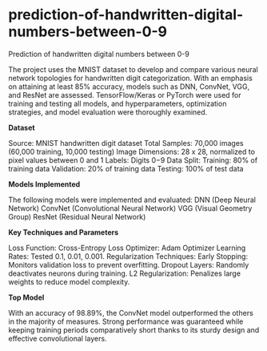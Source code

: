 # prediction-of-handwritten-digital-numbers-between-0-9
Prediction of handwritten digital numbers between 0-9

The project uses the MNIST dataset to develop and compare various neural network topologies for handwritten digit categorization. With an emphasis on attaining at least 85% accuracy, models such as DNN, ConvNet, VGG, and ResNet are assessed. TensorFlow/Keras or PyTorch were used for training and testing all models, and hyperparameters, optimization strategies, and model evaluation were thoroughly examined.

**Dataset**

Source: MNIST handwritten digit dataset
Total Samples: 70,000 images (60,000 training, 10,000 testing)
Image Dimensions: 28 x 28, normalized to pixel values between 0 and 1
Labels: Digits 0−9
Data Split:
Training: 80% of training data
Validation: 20% of training data
Testing: 100% of test data

**Models Implemented**

The following models were implemented and evaluated:
DNN (Deep Neural Network)
ConvNet (Convolutional Neural Network)
VGG (Visual Geometry Group)
ResNet (Residual Neural Network)

**Key Techniques and Parameters**

Loss Function: Cross-Entropy Loss
Optimizer: Adam Optimizer
Learning Rates: Tested 0.1, 0.01, 0.001.
Regularization Techniques:
Early Stopping: Monitors validation loss to prevent overfitting.
Dropout Layers: Randomly deactivates neurons during training.
L2 Regularization: Penalizes large weights to reduce model complexity.

**Top Model**

With an accuracy of 98.89%, the ConvNet model outperformed the others in the majority of measures. Strong performance was guaranteed while keeping training periods comparatively short thanks to its sturdy design and effective convolutional layers.



